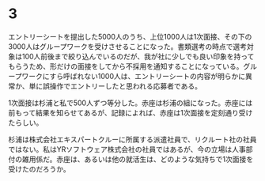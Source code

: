 # 3

エントリーシートを提出した5000人のうち、上位1000人は1次面接、その下の3000人はグループワークを受けさせることになった。書類選考の時点で選考対象は100人前後まで絞り込んでいるのだが、我が社に少しでも良い印象を持ってもらうため、形だけの面接をしてから不採用を通知することになっている。グループワークにすら呼ばれない1000人は、エントリーシートの内容が明らかに異常か、単に誤操作でエントリーしたと思われる応募者である。

1次面接は杉浦と私で500人ずつ等分した。赤座は杉浦の組になった。赤座には前もって結果を知らせてあるが、記録によれば、赤座は1次面接を定刻通り受けたらしい。

杉浦は株式会社エキスパートクルーに所属する派遣社員で、リクルート社の社員ではない。私はYRソフトウェア株式会社の社員ではあるが、今の立場は人事部付の雑用係だ。赤座は、あるいは他の就活生は、どのような気持ちで1次面接を受けたのだろうか。


